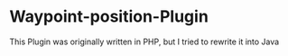 # Waypoint-position-Plugin
This Plugin was originally written in PHP, but I tried to rewrite it into Java
